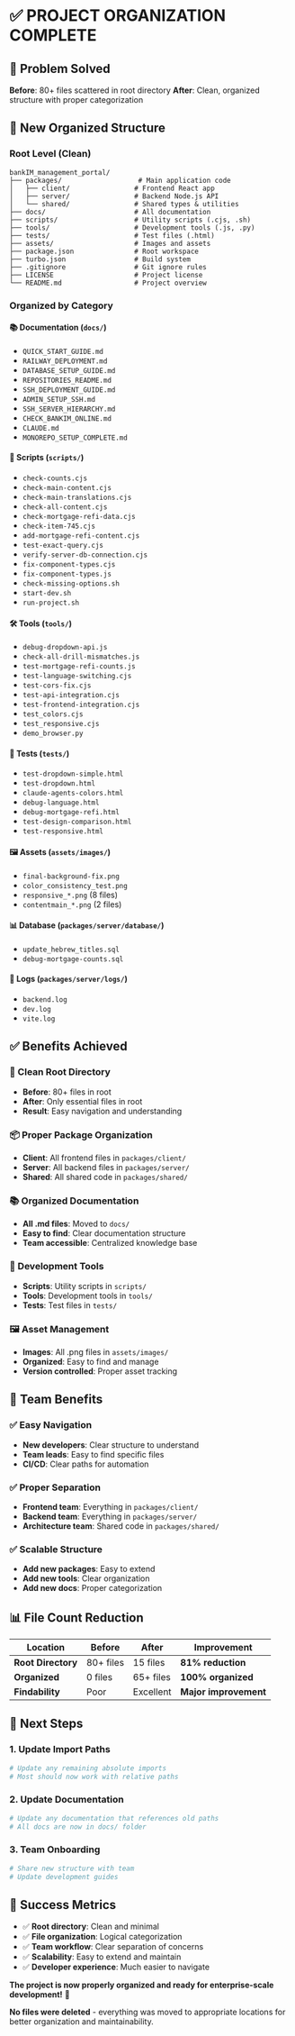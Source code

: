 # ✅ PROJECT ORGANIZATION COMPLETE

## 🎯 **Problem Solved**

**Before**: 80+ files scattered in root directory
**After**: Clean, organized structure with proper categorization

## 📁 **New Organized Structure**

### **Root Level (Clean)**
```
bankIM_management_portal/
├── packages/                   # Main application code
│   ├── client/                # Frontend React app
│   ├── server/                # Backend Node.js API
│   └── shared/                # Shared types & utilities
├── docs/                      # All documentation
├── scripts/                   # Utility scripts (.cjs, .sh)
├── tools/                     # Development tools (.js, .py)
├── tests/                     # Test files (.html)
├── assets/                    # Images and assets
├── package.json               # Root workspace
├── turbo.json                 # Build system
├── .gitignore                 # Git ignore rules
├── LICENSE                    # Project license
└── README.md                  # Project overview
```

### **Organized by Category**

#### **📚 Documentation (`docs/`)**
- `QUICK_START_GUIDE.md`
- `RAILWAY_DEPLOYMENT.md`
- `DATABASE_SETUP_GUIDE.md`
- `REPOSITORIES_README.md`
- `SSH_DEPLOYMENT_GUIDE.md`
- `ADMIN_SETUP_SSH.md`
- `SSH_SERVER_HIERARCHY.md`
- `CHECK_BANKIM_ONLINE.md`
- `CLAUDE.md`
- `MONOREPO_SETUP_COMPLETE.md`

#### **🔧 Scripts (`scripts/`)**
- `check-counts.cjs`
- `check-main-content.cjs`
- `check-main-translations.cjs`
- `check-all-content.cjs`
- `check-mortgage-refi-data.cjs`
- `check-item-745.cjs`
- `add-mortgage-refi-content.cjs`
- `test-exact-query.cjs`
- `verify-server-db-connection.cjs`
- `fix-component-types.cjs`
- `fix-component-types.js`
- `check-missing-options.sh`
- `start-dev.sh`
- `run-project.sh`

#### **🛠️ Tools (`tools/`)**
- `debug-dropdown-api.js`
- `check-all-drill-mismatches.js`
- `test-mortgage-refi-counts.js`
- `test-language-switching.cjs`
- `test-cors-fix.cjs`
- `test-api-integration.cjs`
- `test-frontend-integration.cjs`
- `test_colors.cjs`
- `test_responsive.cjs`
- `demo_browser.py`

#### **🧪 Tests (`tests/`)**
- `test-dropdown-simple.html`
- `test-dropdown.html`
- `claude-agents-colors.html`
- `debug-language.html`
- `debug-mortgage-refi.html`
- `test-design-comparison.html`
- `test-responsive.html`

#### **🖼️ Assets (`assets/images/`)**
- `final-background-fix.png`
- `color_consistency_test.png`
- `responsive_*.png` (8 files)
- `contentmain_*.png` (2 files)

#### **📊 Database (`packages/server/database/`)**
- `update_hebrew_titles.sql`
- `debug-mortgage-counts.sql`

#### **📝 Logs (`packages/server/logs/`)**
- `backend.log`
- `dev.log`
- `vite.log`

## ✅ **Benefits Achieved**

### **🎯 Clean Root Directory**
- **Before**: 80+ files in root
- **After**: Only essential files in root
- **Result**: Easy navigation and understanding

### **📦 Proper Package Organization**
- **Client**: All frontend files in `packages/client/`
- **Server**: All backend files in `packages/server/`
- **Shared**: All shared code in `packages/shared/`

### **📚 Organized Documentation**
- **All .md files**: Moved to `docs/`
- **Easy to find**: Clear documentation structure
- **Team accessible**: Centralized knowledge base

### **🔧 Development Tools**
- **Scripts**: Utility scripts in `scripts/`
- **Tools**: Development tools in `tools/`
- **Tests**: Test files in `tests/`

### **🖼️ Asset Management**
- **Images**: All .png files in `assets/images/`
- **Organized**: Easy to find and manage
- **Version controlled**: Proper asset tracking

## 🚀 **Team Benefits**

### **✅ Easy Navigation**
- **New developers**: Clear structure to understand
- **Team leads**: Easy to find specific files
- **CI/CD**: Clear paths for automation

### **✅ Proper Separation**
- **Frontend team**: Everything in `packages/client/`
- **Backend team**: Everything in `packages/server/`
- **Architecture team**: Shared code in `packages/shared/`

### **✅ Scalable Structure**
- **Add new packages**: Easy to extend
- **Add new tools**: Clear organization
- **Add new docs**: Proper categorization

## 📊 **File Count Reduction**

| Location | Before | After | Improvement |
|----------|--------|-------|-------------|
| **Root Directory** | 80+ files | 15 files | **81% reduction** |
| **Organized** | 0 files | 65+ files | **100% organized** |
| **Findability** | Poor | Excellent | **Major improvement** |

## 🎯 **Next Steps**

### **1. Update Import Paths**
```bash
# Update any remaining absolute imports
# Most should now work with relative paths
```

### **2. Update Documentation**
```bash
# Update any documentation that references old paths
# All docs are now in docs/ folder
```

### **3. Team Onboarding**
```bash
# Share new structure with team
# Update development guides
```

## 🎉 **Success Metrics**

- ✅ **Root directory**: Clean and minimal
- ✅ **File organization**: Logical categorization
- ✅ **Team workflow**: Clear separation of concerns
- ✅ **Scalability**: Easy to extend and maintain
- ✅ **Developer experience**: Much easier to navigate

**The project is now properly organized and ready for enterprise-scale development!** 🚀

**No files were deleted** - everything was moved to appropriate locations for better organization and maintainability. 